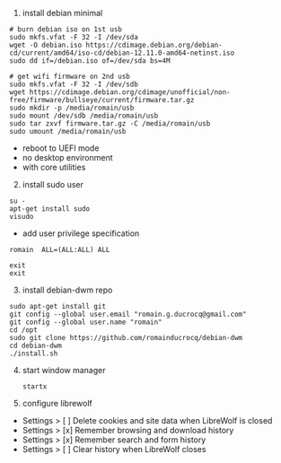 1. install debian minimal
  ```
  # burn debian iso on 1st usb
  sudo mkfs.vfat -F 32 -I /dev/sda
  wget -O debian.iso https://cdimage.debian.org/debian-cd/current/amd64/iso-cd/debian-12.11.0-amd64-netinst.iso
  sudo dd if=/debian.iso of=/dev/sda bs=4M

  # get wifi firmware on 2nd usb
  sudo mkfs.vfat -F 32 -I /dev/sdb
  wget https://cdimage.debian.org/cdimage/unofficial/non-free/firmware/bullseye/current/firmware.tar.gz
  sudo mkdir -p /media/romain/usb
  sudo mount /dev/sdb /media/romain/usb
  sudo tar zxvf firmware.tar.gz -C /media/romain/usb
  sudo umount /media/romain/usb  
  ```
  - reboot to UEFI mode
  - no desktop environment
  - with core utilities 

2. install sudo user
  ```
  su -
  apt-get install sudo
  visudo
  ```
  - add user privilege specification
  ```
  romain  ALL=(ALL:ALL) ALL
  ```
  ```
  exit
  exit
  ```

3. install debian-dwm repo
  ```
  sudo apt-get install git
  git config --global user.email "romain.g.ducrocq@gmail.com"
  git config --global user.name "romain"
  cd /opt
  sudo git clone https://github.com/romainducrocq/debian-dwm
  cd debian-dwm
  ./install.sh
  ```

4. start window manager
   ```
   startx
   ```

5. configure librewolf
  - Settings > [ ] Delete cookies and site data when LibreWolf is closed
  - Settings > [x] Remember browsing and download history
  - Settings > [x] Remember search and form history
  - Settings > [ ] Clear history when LibreWolf closes

